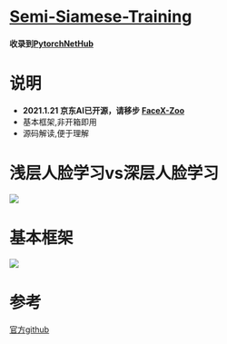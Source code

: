 # [Semi-Siamese-Training](https://arxiv.org/abs/2007.08398)
#### 收录到[PytorchNetHub](https://github.com/bobo0810/PytorchNetHub)

# 说明

- **2021.1.21  京东AI已开源，请移步 [FaceX-Zoo](https://github.com/JDAI-CV/FaceX-Zoo)**
- 基本框架,非开箱即用
- 源码解读,便于理解



# 浅层人脸学习vs深层人脸学习
 ![](/imgs/dataset.png)
# 基本框架
 ![](/imgs/frame.png)

 # 参考
[官方github](https://github.com/dituu/Semi-Siamese-Training)